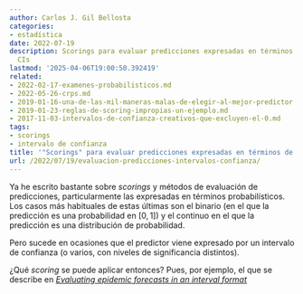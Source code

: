 ```yaml
---
author: Carlos J. Gil Bellosta
categories:
- estadística
date: 2022-07-19
description: Scorings para evaluar predicciones expresadas en términos de uno o varios
  CIs
lastmod: '2025-04-06T19:00:50.392419'
related:
- 2022-02-17-examenes-probabilisticos.md
- 2022-05-26-crps.md
- 2019-01-16-una-de-las-mil-maneras-malas-de-elegir-al-mejor-predictor.md
- 2019-01-23-reglas-de-scoring-impropias-un-ejemplo.md
- 2017-11-03-intervalos-de-confianza-creativos-que-excluyen-el-0.md
tags:
- scorings
- intervalo de confianza
title: '"Scorings" para evaluar predicciones expresadas en términos de CIs'
url: /2022/07/19/evaluacion-predicciones-intervalos-confianza/
---
```


Ya he escrito bastante sobre _scorings_ y métodos de evaluación de predicciones, particularmente las expresadas en términos probabilísticos. Los casos más habituales de estas últimas son el binario (en el que la predicción es una probabilidad en $[0,1]$) y el continuo en el que la predicción es una distribución de probabilidad.

Pero sucede en ocasiones que el predictor viene expresado por un intervalo de confianza (o varios, con niveles de significancia distintos).

¿Qué _scoring_ se puede aplicar entonces? Pues, por ejemplo, el que se describe en [_Evaluating epidemic forecasts in an interval format_](https://journals.plos.org/ploscompbiol/article?id=10.1371%2Fjournal.pcbi.1008618)